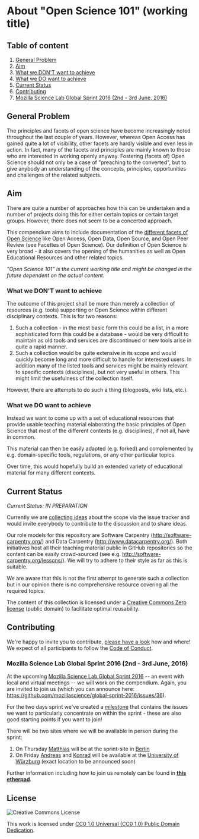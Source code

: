 # About "Open Science 101" (working title)

## Table of content

1. [General Problem](#general-problem)
2. [Aim](#aim)
3. [What we DON'T want to achieve](#what-we-dont-want-to-achieve)
4. [What we DO want to achieve](#what-we-do-want-to-achieve)
5. [Current Status](#current-status)
6. [Contributing](#contributing)
7. [Mozilla Science Lab Global Sprint 2016 (2nd - 3rd June, 2016)](#mozilla-science-lab-global-sprint-2016-2nd---3rd-june-2016)

## General Problem

The principles and facets of open science have become increasingly
noted throughout the last couple of years. However, whereas Open
Access has gained quite a lot of visibility, other facets are hardly
visible and even less in action. In fact, many of the facets and
principles are mainly known to those who are interested in working
openly anyway. Fostering (facets of) Open Science should not only be
a case of "preaching to the converted", but to give anybody an
understanding of the concepts, principles, opportunities and challenges
of the related subjects.

## Aim

There are quite a number of approaches how this can be undertaken and
a number of projects doing this for either certain topics or certain
target groups. However, there does not seem to be a concerted approach.

This compendium aims to include documentation of the [different facets of Open Science](https://github.com/aleimba/Facettes_of_Open_Science/blob/master/facettes_of_open_science.png)
like Open Access, Open Data, Open Source, and Open Peer Review
(see Facettes of Open Science). Our definition of Open Science is very
broad - it also covers the opening of the humanities as well as
Open Educational Resources and other related topics.

_"Open Science 101" is the current working title and might be changed
in the future dependent on the actual content._

### What we DON'T want to achieve

The outcome of this project shall be more than merely a collection of
resources (e.g. tools) supporting or Open Science within different
disciplinary contexts. This is for two reasons:

1. Such a collection - in the most basic form this could be a list,
in a more sophisticated form this could be a database - would be very
difficult to maintain as old tools and services are discontinued or new
tools arise in quite a rapid manner.
2. Such a collection would be quite extensive in its scope and would
quickly become long and more difficult to handle for interested users. In
addition many of the listed tools and services might be mainly relevant to
specific contexts (disciplines), but not very useful in others. This might
limit the usefulness of the collection itself.

However, there are attempts to do such a thing (blogposts, wiki lists, etc.).

### What we DO want to achieve

Instead we want to come up with a set of educational resources that
provide usable teaching material elaborating the basic principles of Open
Science that most of the different contexts (e.g. disciplines), if not all,
have in common.

This material can then be easily adapted (e.g. forked) and complemented by
e.g. domain-specific tools, regulations, or any other particular topics.

Over time, this would hopefully build an extended variety of educational material
for many different contexts.

## Current Status

_Current Status: IN PREPARATION_

Currently we are [collecting ideas](https://github.com/OKScienceDE/Open_Science_101/issues)
about the scope via the issue tracker and would invite everybody to
contribute to the discussion and to share ideas.

Our role models for this repository are Software Carpentry (http://software-carpentry.org/)
and Data Carpentry (http://www.datacarpentry.org/). Both initiatives host
all their teaching material public in GitHub repositories so the content
can be easily crowd-sourced (see e.g. http://software-carpentry.org/lessons/).
We will try to adhere to their style as far as this is suitable.

We are aware that this is not the first attempt to generate such a
collection but in our opinion there is no comprehensive resource
covering all the required topics.

The content of this collection is licensed under a [Creative Commons Zero license](https://creativecommons.org/publicdomain/zero/1.0/)
(public domain) to facilitate optimal reusability.

## Contributing

We're happy to invite you to contribute, [please have a look](https://github.com/OKScienceDE/Open_Science_101/blob/master/CONTRIBUTING.md)
how and where! We expect of all participants to follow the [Code of Conduct](https://github.com/OKScienceDE/Open_Science_101/blob/master/CODE_OF_CONDUCT.md).

### Mozilla Science Lab Global Sprint 2016 (2nd - 3rd June, 2016)

At the upcoming [Mozilla Science Lab Global Sprint 2016](https://www.mozillascience.org/global-sprint-2016)
-- an event with local and virtual meetings -- we will work on the
compendium. Again, you are invited to join us (which you can announce here:
https://github.com/mozillascience/global-sprint-2016/issues/36).

For the two days sprint we've created a [milestone](https://github.com/OKScienceDE/Open_Science_101/milestones/Mozilla%20Science%20Global%20Sprint%202016)
that contains the issues we want to particularly concentrate on within the sprint - these
are also good starting points if you want to join!

There will be two sites where we will be available in person during the sprint:

1. On Thursday [Matthias](http://github.com/matthiasfromm) will be at the sprint-site in [Berlin](https://ti.to/mozilla-science/gs2016-berlin)
2. On Friday [Andreas](https://github.com/aleimba) and [Konrad](https://github.com/konrad) will be available at the [University of Würzburg](https://www.uni-wuerzburg.de/en/ueber/university/) (exact location to be announced soon)

Further information including how to join us remotely can be found in
**[this etherpad](https://pad.okfn.org/p/OpenScience101MozillaScienceLabGlobalSprint)**.

## License

![Creative Commons License](https://licensebuttons.net/l/zero/1.0/88x31.png)

This work is licensed under [CC0 1.0 Universal (CC0 1.0) Public Domain Dedication](https://creativecommons.org/publicdomain/zero/1.0/).
